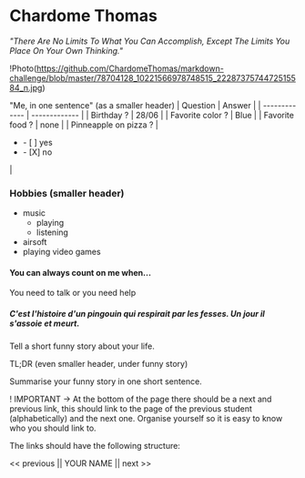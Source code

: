 # Chardome Thomas

*"There Are No Limits To What You Can Accomplish, Except The Limits You Place On Your Own Thinking."*

!Photo(https://github.com/ChardomeThomas/markdown-challenge/blob/master/78704128_10221566978748515_2228737574472515584_n.jpg)

"Me, in one sentence" (as a smaller header)
| Question  | Answer |
| ------------- | ------------- |
| Birthday ?    | 28/06 |
| Favorite color ?      | Blue      |
| Favorite food ? | none      |
| Pinneapple on pizza ?     |<ul><li>- [ ] yes</li><li>- [X] no</li></ul> |

### Hobbies (smaller header)
* music
  * playing
  * listening
* airsoft
* playing video games

#### You can always count on me when...

You need to talk or you need help

##### C'est l'histoire d'un pingouin qui respirait par les fesses. Un jour il s'assoie et meurt.


Tell a short funny story about your life.

TL;DR (even smaller header, under funny story)

Summarise your funny story in one short sentence.

! IMPORTANT -> At the bottom of the page there should be a next and previous link, this should link to the page of the previous student (alphabetically) and the next one.
Organise yourself so it is easy to know who you should link to.

The links should have the following structure:

<< previous || YOUR NAME || next >>
